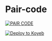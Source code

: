 # Pair-code

[![PAIR CODE](https://www.koyeb.com/static/images/deploy/button.svg)](https://app.koyeb.com/deploy?name=pair-code&type=git&repository=ROMEKTRICKS%2FPair-code&branch=main&builder=dockerfile&env%5B%5D=&ports=8000%3Bhttp%3B%2F)


[![Deploy to Koyeb](https://www.koyeb.com/static/images/deploy/button.svg)](https://app.koyeb.com/deploy?name=romek-md-pair-code&type=git&repository=ROMEKTRICKS%2FPair-code&branch=main&builder=dockerfile&env%5B%5D=&ports=8000%3Bhttp%3B%2F)
